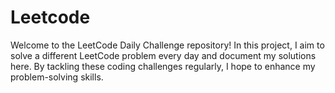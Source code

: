 # Leetcode

Welcome to the LeetCode Daily Challenge repository! In this project, I aim to solve a different LeetCode problem every day and document my solutions here. By tackling these coding challenges regularly, I hope to enhance my problem-solving skills.
